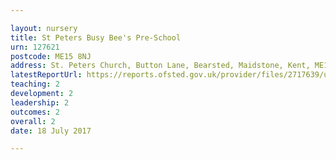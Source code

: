 ```yaml
---

layout: nursery
title: St Peters Busy Bee's Pre-School
urn: 127621
postcode: ME15 8NJ
address: St. Peters Church, Button Lane, Bearsted, Maidstone, Kent, ME15 8NJ
latestReportUrl: https://reports.ofsted.gov.uk/provider/files/2717639/urn/127621.pdf
teaching: 2
development: 2
leadership: 2
outcomes: 2
overall: 2
date: 18 July 2017

---
```


